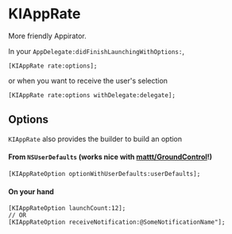 KIAppRate
=========

More friendly Appirator.

In your `AppDelegate:didFinishLaunchingWithOptions:`,

```objc
[KIAppRate rate:options];
```

or when you want to receive the user's selection

```objc
[KIAppRate rate:options withDelegate:delegate];
```

Options
---

`KIAppRate` also provides the builder to build an option

#### From `NSUserDefaults` (works nice with [mattt/GroundControl](https://github.com/mattt/GroundControl)!)

```
[KIAppRateOption optionWithUserDefaults:userDefaults];
```

#### On your hand

```objc
[KIAppRateOption launchCount:12];
// OR
[KIAppRateOption receiveNotification:@SomeNotificationName"];
```

